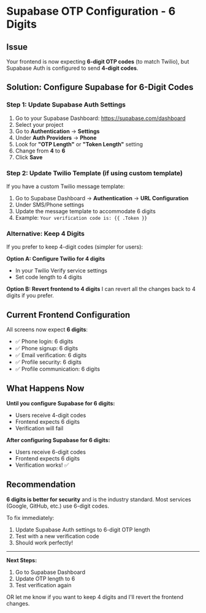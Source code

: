 # Supabase OTP Configuration - 6 Digits

## Issue

Your frontend is now expecting **6-digit OTP codes** (to match Twilio), but Supabase Auth is configured to send **4-digit codes**.

## Solution: Configure Supabase for 6-Digit Codes

### Step 1: Update Supabase Auth Settings

1. Go to your Supabase Dashboard: https://supabase.com/dashboard
2. Select your project
3. Go to **Authentication** → **Settings**
4. Under **Auth Providers** → **Phone**
5. Look for **"OTP Length"** or **"Token Length"** setting
6. Change from **4** to **6**
7. Click **Save**

### Step 2: Update Twilio Template (if using custom template)

If you have a custom Twilio message template:
1. Go to Supabase Dashboard → **Authentication** → **URL Configuration**
2. Under SMS/Phone settings
3. Update the message template to accommodate 6 digits
4. Example: `Your verification code is: {{ .Token }}`

### Alternative: Keep 4 Digits

If you prefer to keep 4-digit codes (simpler for users):

**Option A: Configure Twilio for 4 digits**
- In your Twilio Verify service settings
- Set code length to 4 digits

**Option B: Revert frontend to 4 digits**
I can revert all the changes back to 4 digits if you prefer.

## Current Frontend Configuration

All screens now expect **6 digits**:
- ✅ Phone login: 6 digits
- ✅ Phone signup: 6 digits
- ✅ Email verification: 6 digits
- ✅ Profile security: 6 digits
- ✅ Profile communication: 6 digits

## What Happens Now

**Until you configure Supabase for 6 digits:**
- Users receive 4-digit codes
- Frontend expects 6 digits
- Verification will fail

**After configuring Supabase for 6 digits:**
- Users receive 6-digit codes
- Frontend expects 6 digits
- Verification works! ✅

## Recommendation

**6 digits is better for security** and is the industry standard. Most services (Google, GitHub, etc.) use 6-digit codes.

To fix immediately:
1. Update Supabase Auth settings to 6-digit OTP length
2. Test with a new verification code
3. Should work perfectly!

---

**Next Steps:**
1. Go to Supabase Dashboard
2. Update OTP length to 6
3. Test verification again

OR let me know if you want to keep 4 digits and I'll revert the frontend changes.

